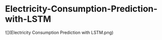 # Electricity-Consumption-Prediction-with-LSTM

![](Electricity Consumption Prediction with LSTM.png)
